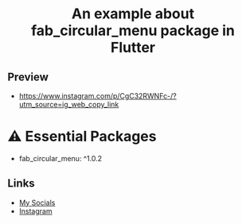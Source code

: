 <h1 align="center">An example about fab_circular_menu package in Flutter </h1>

## Preview
* https://www.instagram.com/p/CgC32RWNFc-/?utm_source=ig_web_copy_link

# ⚠️ Essential Packages
* fab_circular_menu: ^1.0.2

## Links

* [My Socials](https://znap.link/hamdy_Dawood)
* [Instagram](https://www.instagram.com/hamdy_khalid_/)
